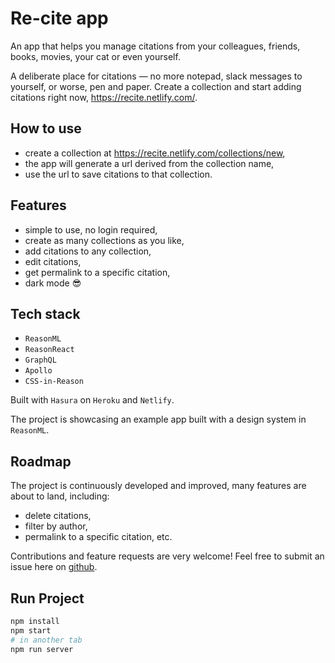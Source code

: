 # Re-cite app

An app that helps you manage citations from your colleagues, friends, books, movies, your cat or even yourself.

A deliberate place for citations — no more notepad, slack messages to yourself, or worse, pen and paper. Create a collection and start adding citations right now, https://recite.netlify.com/.

## How to use

- create a collection at https://recite.netlify.com/collections/new,
- the app will generate a url derived from the collection name,
- use the url to save citations to that collection.

## Features

- simple to use, no login required,
- create as many collections as you like,
- add citations to any collection,
- edit citations,
- get permalink to a specific citation,
- dark mode 😎

## Tech stack

- `ReasonML`
- `ReasonReact`
- `GraphQL`
- `Apollo`
- `CSS-in-Reason`

Built with `Hasura` on `Heroku` and `Netlify`.

The project is showcasing an example app built with a design system in `ReasonML`.

## Roadmap

The project is continuously developed and improved, many features are about to land, including:

- delete citations,
- filter by author,
- permalink to a specific citation,
  etc.

Contributions and feature requests are very welcome! Feel free to submit an issue here on [github](https://github.com/MargaretKrutikova/re-cite/issues).

## Run Project

```sh
npm install
npm start
# in another tab
npm run server
```
